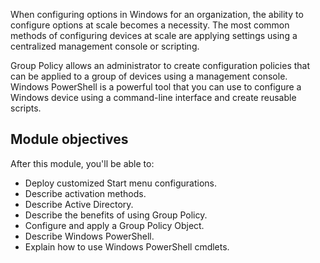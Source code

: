 When configuring options in Windows for an organization, the ability to configure options at scale becomes a necessity. The most common methods of configuring devices at scale are applying settings using a centralized management console or scripting.

Group Policy allows an administrator to create configuration policies that can be applied to a group of devices using a management console. Windows PowerShell is a powerful tool that you can use to configure a Windows device using a command-line interface and create reusable scripts.

## Module objectives

After this module, you'll be able to:

 -  Deploy customized Start menu configurations.
 -  Describe activation methods.
 -  Describe Active Directory.
 -  Describe the benefits of using Group Policy.
 -  Configure and apply a Group Policy Object.
 -  Describe Windows PowerShell.
 -  Explain how to use Windows PowerShell cmdlets.
